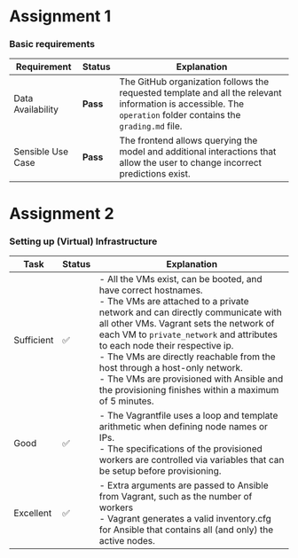 # Assignment 1

### Basic requirements

| Requirement | Status | Explanation |
|------------|--------|-------------|
| Data Availability | **Pass** | The GitHub organization follows the requested template and all the relevant information is accessible. The `operation` folder contains the `grading.md` file. |
| Sensible Use Case | **Pass** | The frontend allows querying the model and additional interactions that allow the user to change incorrect predictions exist. |

# Assignment 2

### Setting up (Virtual) Infrastructure
| Task | Status | Explanation |
|------|--------|-------------|
| Sufficient | ✅ | - All the VMs exist, can be booted, and have correct hostnames. <br> - The VMs are attached to a private network and can directly communicate with all other VMs. Vagrant sets the network of each VM to `private_network` and attributes to each node their respective ip. <br> - The VMs are directly reachable from the host through a host-only network. <br> - The VMs are provisioned with Ansible and the provisioning finishes within a maximum of 5 minutes. |
| Good | ✅ | - The Vagrantfile uses a loop and template arithmetic when defining node names or IPs. <br> - The specifications of the provisioned workers are controlled via variables that can be setup before provisioning. |
| Excellent | ✅ | - Extra arguments are passed to Ansible from Vagrant, such as the number of workers <br> - Vagrant generates a valid inventory.cfg for Ansible that contains all (and only) the active nodes. |